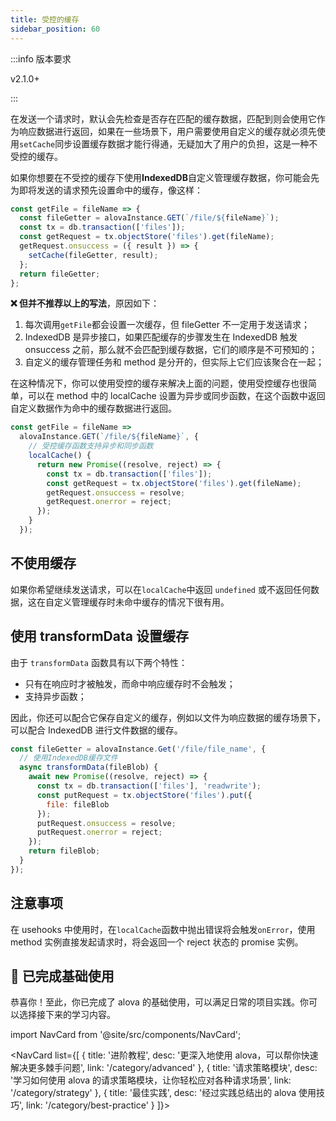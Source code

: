 ```yaml
---
title: 受控的缓存
sidebar_position: 60
---
```


:::info 版本要求

v2.1.0+

:::

在发送一个请求时，默认会先检查是否存在匹配的缓存数据，匹配到则会使用它作为响应数据进行返回，如果在一些场景下，用户需要使用自定义的缓存就必须先使用`setCache`同步设置缓存数据才能行得通，无疑加大了用户的负担，这是一种不受控的缓存。

如果你想要在不受控的缓存下使用**IndexedDB**自定义管理缓存数据，你可能会先为即将发送的请求预先设置命中的缓存，像这样：

```javascript
const getFile = fileName => {
  const fileGetter = alovaInstance.GET(`/file/${fileName}`);
  const tx = db.transaction(['files']);
  const getRequest = tx.objectStore('files').get(fileName);
  getRequest.onsuccess = ({ result }) => {
    setCache(fileGetter, result);
  };
  return fileGetter;
};
```

**❌ 但并不推荐以上的写法**，原因如下：

1. 每次调用`getFile`都会设置一次缓存，但 fileGetter 不一定用于发送请求；
2. IndexedDB 是异步接口，如果匹配缓存的步骤发生在 IndexedDB 触发 onsuccess 之前，那么就不会匹配到缓存数据，它们的顺序是不可预知的；
3. 自定义的缓存管理任务和 method 是分开的，但实际上它们应该聚合在一起；

在这种情况下，你可以使用受控的缓存来解决上面的问题，使用受控缓存也很简单，可以在 method 中的 localCache 设置为异步或同步函数，在这个函数中返回自定义数据作为命中的缓存数据进行返回。

```javascript
const getFile = fileName =>
  alovaInstance.GET(`/file/${fileName}`, {
    // 受控缓存函数支持异步和同步函数
    localCache() {
      return new Promise((resolve, reject) => {
        const tx = db.transaction(['files']);
        const getRequest = tx.objectStore('files').get(fileName);
        getRequest.onsuccess = resolve;
        getRequest.onerror = reject;
      });
    }
  });
```

## 不使用缓存

如果你希望继续发送请求，可以在`localCache`中返回 `undefined` 或不返回任何数据，这在自定义管理缓存时未命中缓存的情况下很有用。

## 使用 transformData 设置缓存

由于 `transformData` 函数具有以下两个特性：

- 只有在响应时才被触发，而命中响应缓存时不会触发；
- 支持异步函数；

因此，你还可以配合它保存自定义的缓存，例如以文件为响应数据的缓存场景下，可以配合 IndexedDB 进行文件数据的缓存。

```javascript
const fileGetter = alovaInstance.Get('/file/file_name', {
  // 使用IndexedDB缓存文件
  async transformData(fileBlob) {
    await new Promise((resolve, reject) => {
      const tx = db.transaction(['files'], 'readwrite');
      const putRequest = tx.objectStore('files').put({
        file: fileBlob
      });
      putRequest.onsuccess = resolve;
      putRequest.onerror = reject;
    });
    return fileBlob;
  }
});
```

## 注意事项

在 usehooks 中使用时，在`localCache`函数中抛出错误将会触发`onError`，使用 method 实例直接发起请求时，将会返回一个 reject 状态的 promise 实例。

## 🎉 已完成基础使用

恭喜你！至此，你已完成了 alova 的基础使用，可以满足日常的项目实践。你可以选择接下来的学习内容。

import NavCard from '@site/src/components/NavCard';

<NavCard list={[
{
title: '进阶教程',
desc: '更深入地使用 alova，可以帮你快速解决更多棘手问题',
link: '/category/advanced'
},
{
title: '请求策略模块',
desc: '学习如何使用 alova 的请求策略模块，让你轻松应对各种请求场景',
link: '/category/strategy'
},
{
title: '最佳实践',
desc: '经过实践总结出的 alova 使用技巧',
link: '/category/best-practice'
}
]}></NavCard>
